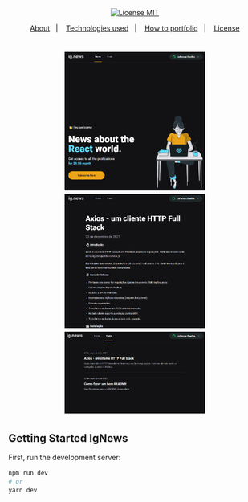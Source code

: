 <div align="center">
  <a href="https://opensource.org/licenses/MIT"><img alt="License MIT" src="https://img.shields.io/badge/license-MIT-brightgreen"></a>
</div>

<p align="center">
  <a href="#interrobang-what-is-inter">About</a>&nbsp;&nbsp;&nbsp;|&nbsp;&nbsp;&nbsp;
  <a href="#technologies">Technologies used</a>&nbsp;&nbsp;&nbsp;|&nbsp;&nbsp;&nbsp;
  <a href="#construction_worker-how-to-use-developing">How to portfolio</a>&nbsp;&nbsp;&nbsp;|&nbsp;&nbsp;&nbsp;
  <a href="#key-license">License</a>
</p>

<h1 align='center'>
  <img src='./printscreen/home.png' width="280">
  <img src='./printscreen/postfull.png' width="280">
  <img src='./printscreen/postslist.png' width="280">
</h1>

## Getting Started IgNews

First, run the development server:

```bash
npm run dev
# or
yarn dev
```

